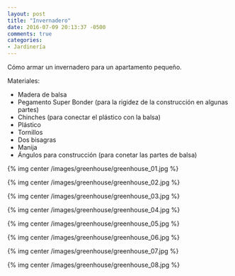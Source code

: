 ```yaml
---
layout: post
title: "Invernadero"
date: 2016-07-09 20:13:37 -0500
comments: true
categories: 
- Jardinería
---
```


Cómo armar un invernadero para un apartamento pequeño.

Materiales:

* Madera de balsa
* Pegamento Super Bonder (para la rigidez de la construcción en algunas partes)
* Chinches (para conectar el plástico con la balsa)
* Plástico
* Tornillos
* Dos bisagras
* Manija
* Ángulos para construcción (para conetar las partes de balsa)

{% img center /images/greenhouse/greenhouse_01.jpg %}

{% img center /images/greenhouse/greenhouse_02.jpg %}

{% img center /images/greenhouse/greenhouse_03.jpg %}

{% img center /images/greenhouse/greenhouse_04.jpg %}

{% img center /images/greenhouse/greenhouse_05.jpg %}

{% img center /images/greenhouse/greenhouse_06.jpg %}

{% img center /images/greenhouse/greenhouse_07.jpg %}

{% img center /images/greenhouse/greenhouse_08.jpg %}